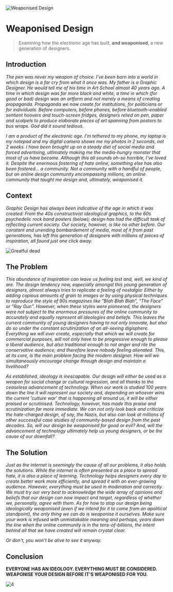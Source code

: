 ![Weaponised Design](https://user-images.githubusercontent.com/93599281/140002840-156ec3c7-3935-40f7-b317-c265af0aa8f9.png)

# Weaponised Design                                                                                                                                                           
> Examining how the electronic age has built, **and weaponised**, a new generation of designers.
                                                                                                
## Introduction

*The pen was never my weapon of choice. I've been born into a world in which design is a far cry from what it once was. My father is a Graphic Designer. He would tell me of his time in Art School almost 40 years ago. A time in which design was far more black and white, a time in which (for good or bad) design was an artform and not merely a means of creating propaganda. Propaganda we now create for institutions, for politicians or for individuals. Before computers, before phones, before bluetooth-enabled sentient hoovers and touch-screen fridges, designers relied on pen, paper and scalpels to produce elaborate pieces of art spanning from posters to bus wraps. God did it sound tedious.*

*I am a product of the electronic age. I’m tethered to my phone, my laptop is my notepad and my digital camera shows me my photos in 2 seconds, not 2 weeks. I have been brought up on a steady diet of social media and forced advertising, ultimately making me the media-hungry monster that most of us have become. Although this all sounds oh-so horrible, I've loved it. Despite the enormous fostering of hate online, something else has also been fostered… a community. Not a community with a handful of people, but an online design community encompassing millions, an online community that taught me design and, ultimately, weaponised it.*

## Context

*Graphic Design has always been indicative of the age in which it was created: From the 40s constructivist ideological graphics, to the 60s psychedelic rock band posters (below); design has had the difficult task of reflecting current society. Our society, however, is like no other before. Our constant and unending bombardement of media, most of it from past generations, has left this generation of designers with millions of pieces of inspiration, all found just one click away.*

![Greatful dead](https://user-images.githubusercontent.com/93599281/140002823-129bb268-ad62-4fab-85c2-282bceb04cbd.png)

## The Problem

*This abundance of inspiration can leave us feeling lost and, well, we kind of are. The design tendency now, especially amongst this young generation of designers, almost always tries to replicate a feeling of nostalgia: Either by adding copious amounts of grain to images or by using physical techniques to reproduce the style of 90s magazines like "Blah Blah Blah", "The Face" or "Ray Gun". However, when these styles were pioneered, the designers were not subject to the enormous pressures of the online community to accurately and equally represent all ideologies and beliefs. This leaves the current community of young designers having to not only innovate, but also do so under the constant scrutinization of an all-seeing digisphere. Everything we will ever create, especially that which we will create for commercial purposes, will not only have to be progressive enough to please a liberal audience, but also traditional enough to not anger and rile the conservative audience; and therefore leave nobody feeling alienated. This, at its core, is the main problem facing the modern designer. How will we simultaneously encourage change through design and maintain a livelihood?*

*As established, ideology is inescapable. Our design will either be used as a weapon for social change or cultural regression, and all thanks to the ceaseless advancement of technology. When our work is studied 100 years down the line it will represent our society and, depending on whoever wins the current 'culture war' that is happening all around us, it will be either praised or scrutinised. Technology, however, has made this praise and scrutinization far more immediate. We can not only look back and criticize the hate-charged design, of say, the Nazis, but also can look at millions of other successful case studies of community-based design from the past decades. So, will our design be weaponised for good or evil? And, will the advancement of technology ultimately help us young designers, or be the cause of our downfall?*

## The Solution

*Just as the internet is seemingly the cause of all our problems, it also holds the solutions. While the internet is often presented as a place to spread hate, it is also a place of learning. Technology helps designers every day to create better work more efficiently, and spread it with an ever-growing audience. However, everything must be used in moderation and correctly. We must try our very best to acknowledge the wide array of opinions and beliefs that our design can now impact and target, regardless of whether we, personally, agree with them. As for how to stop our design being ideologically weaponised (even if we intend for it to come from an apolitical standpoint), the only thing we can do is weaponise it ourselves. Make sure your work is infused with unmistakable meaning and perhaps, years down the line when the online community is in the tens-of-billions, the intent behind all that we have created will remain crystal clear.*

*Or don't, you won’t be alive to see it anyway.*

## Conclusion

**EVERYONE HAS AN IDEOLOGY. EVERYTHING MUST BE CONSIDERED. WEAPONISE YOUR DESIGN BEFORE IT'S WEAPONISED FOR YOU.**

![4](https://user-images.githubusercontent.com/93599281/140420789-cd1641ef-2425-4d82-84ca-3e099c672738.jpg)



